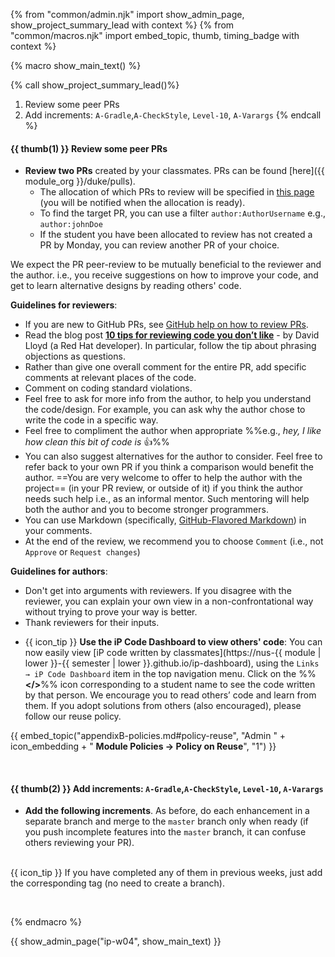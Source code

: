{% from "common/admin.njk" import show_admin_page, show_project_summary_lead with context %}
{% from "common/macros.njk" import embed_topic, thumb, timing_badge with context %}

{% macro show_main_text() %}
<div id="main">

{% call show_project_summary_lead()%}
1. Review some peer PRs
1. Add increments: `A-Gradle`,`A-CheckStyle`, `Level-10`, `A-Varargs`
{% endcall %}

<div id="body">


#### {{ thumb(1) }} Review some peer PRs

* **Review two PRs** created by your classmates. PRs can be found [here]({{ module_org }}/duke/pulls).
  * The allocation of which PRs to review will be specified in [this page]({{team_IDs_page}}) (you will be notified when the allocation is ready).
  * To find the target PR, you can use a filter `author:AuthorUsername` e.g., `author:johnDoe`
  * If the student you have been allocated to review has not created a PR by Monday, you can review another PR of your choice.

<div class="indented-level2">

<box type="success">

We expect the PR peer-review to be mutually beneficial to the reviewer and the author. i.e., you receive suggestions on how to improve your code, and get to learn alternative designs by reading others' code.
</box>

<panel header="##### Guidelines for PR reviewers/authors" expanded>

**Guidelines for reviewers**:
* If you are new to GitHub PRs, see [GitHub help on how to review PRs](https://help.github.com/en/articles/about-pull-request-reviews).
* Read the blog post [**10 tips for reviewing code you don’t like**](https://developers.redhat.com/blog/2019/07/08/10-tips-for-reviewing-code-you-dont-like/) - by David Lloyd (a Red Hat developer). In particular, follow the tip about phrasing objections as questions.
* Rather than give one overall comment for the entire PR, add specific comments at relevant places of the code.
* Comment on coding standard violations.
* Feel free to ask for more info from the author, to help you understand the code/design. For example, you can ask why the author chose to write the code in a specific way.
* Feel free to compliment the author when appropriate %%e.g., _hey, I like how clean this bit of code is_ :+1:%%
* You can also suggest alternatives for the author to consider. Feel free to refer back to your own PR if you think a comparison would benefit the author. ==You are very welcome to offer to help the author with the project== (in your PR review, or outside of it) if you think the author needs such help i.e., as an informal mentor. Such mentoring will help both the author and you to become stronger programmers.
* You can use Markdown (specifically, [GitHub-Flavored Markdown](https://guides.github.com/features/mastering-markdown/)) in your comments.
* At the end of the review, we recommend you to choose `Comment` (i.e., not `Approve` or `Request changes`)

**Guidelines for authors**:
* Don't get into arguments with reviewers. If you disagree with the reviewer, you can explain your own view in a non-confrontational way without trying to prove your way is better.
* Thank reviewers for their inputs.

</panel>
<p/>
</div>

* {{ icon_tip }} **Use the iP Code Dashboard to view others' code**: You can now easily view [iP code written by classmates](https://nus-{{ module | lower }}-{{ semester | lower }}.github.io/ip-dashboard), using the `Links → iP Code Dashboard` item in the top navigation menu. Click on the <span class="badge badge-light"><md>%%**</>**%%</md></span>&nbsp;icon corresponding to a student name to see the code written by that person. We encourage you to read others’ code and learn from them. If you adopt solutions from others (also encouraged), please follow our reuse policy. 

<div class="indented-level2">

{{ embed_topic("appendixB-policies.md#policy-reuse", "Admin " + icon_embedding + " **Module Policies → Policy on Reuse**", "1") }}
</div>

<br/>

#### {{ thumb(2) }} Add increments: `A-Gradle`,`A-CheckStyle`, `Level-10`, `A-Varargs`

* **Add the following increments**. As before, do each enhancement in a separate branch and merge to the `master` branch only when ready (if you push incomplete features into the `master` branch, it can confuse others reviewing your PR).
<br>
{{ icon_tip }} If you have completed any of them in previous weeks, just add the corresponding tag (no need to create a branch).

<include src="dukeFragment.md" boilerplate var-header="**`A-Gradle`: Gradle**" var-fragment="extensions.mbdf#A-Gradle" />
<include src="dukeFragment.md" boilerplate var-header="**`A-CheckStyle`: CheckStyle**" var-tag="optional" var-fragment="extensions.mbdf#A-CheckStyle" />
<include src="dukeFragment.md" boilerplate var-header="**`Level-10`: GUI**" var-fragment="text.md#level10" />
<include src="dukeFragment.md" boilerplate var-header="**`A-Varargs`: Varargs**" var-tag="if-applicable" var-fragment="extensions.mbdf#A-Varargs" />

<p/>


<br>
</div>
</div>
{% endmacro %}

{{ show_admin_page("ip-w04", show_main_text) }}